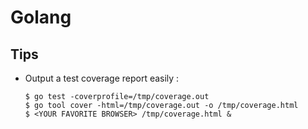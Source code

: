 # Golang

## Tips
- Output a test coverage report easily :
  ```
  $ go test -coverprofile=/tmp/coverage.out
  $ go tool cover -html=/tmp/coverage.out -o /tmp/coverage.html
  $ <YOUR FAVORITE BROWSER> /tmp/coverage.html &
  ```